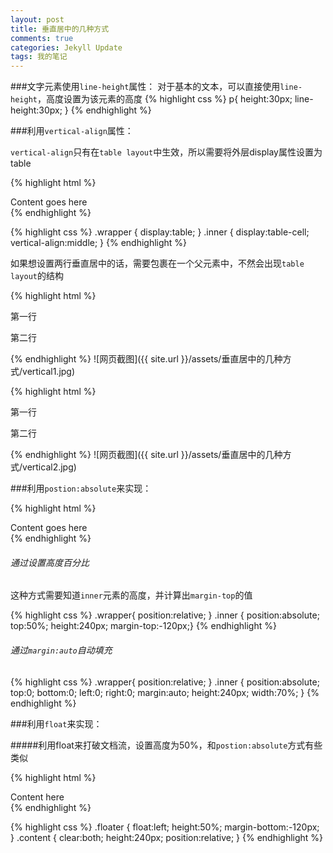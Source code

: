 ```yaml
---
layout: post
title: 垂直居中的几种方式
comments: true
categories: Jekyll Update
tags: 我的笔记
---
```



###文字元素使用`line-height`属性：
对于基本的文本，可以直接使用`line-height`，高度设置为该元素的高度
{% highlight css %}
p{
	height:30px;
	line-height:30px;
}
{% endhighlight %}

###利用`vertical-align`属性：

`vertical-align`只有在`table layout`中生效，所以需要将外层display属性设置为table   

{% highlight html %}
<div class="wrapper">  
    <div class="inner">
        <div class="content"> Content goes here</div>
    </div>
</div>  
{% endhighlight %}

{% highlight css %}
.wrapper {
    display:table;
} 
.inner {
    display:table-cell; 
    vertical-align:middle;
}
{% endhighlight %}

如果想设置两行垂直居中的话，需要包裹在一个父元素中，不然会出现`table layout`的结构   

{% highlight html %}
<div class="mb-line-tb-outline banner">
	<p class="tips-word">第一行</p>
	<p class="tips-word">第二行</p>
</div>
{% endhighlight %}
![网页截图]({{ site.url }}/assets/垂直居中的几种方式/vertical1.jpg)   

{% highlight html %}
<div class="wrapper">
	<div class="innder">
		<p class="first-line">第一行</p>
		<p class="second-line">第二行</p>
	</div>
</div>
{% endhighlight %}
![网页截图]({{ site.url }}/assets/垂直居中的几种方式/vertical2.jpg)   


###利用`postion:absolute`来实现：

{% highlight html %}
<div class="wrapper">  
    <div class="inner">
        <div class="content"> Content goes here</div>
    </div>
</div>  
{% endhighlight %}

###### 通过设置高度百分比

这种方式需要知道`inner`元素的高度，并计算出`margin-top`的值

{% highlight css %}
.wrapper{
    position:relative;
}
.inner {
    position:absolute; 
    top:50%; height:240px; 
    margin-top:-120px;}
{% endhighlight %}


###### 通过`margin:auto`自动填充

{% highlight css %}
.wrapper{
    position:relative;
}
.inner {
    position:absolute; 
    top:0; 
    bottom:0; 
    left:0; 
    right:0; 
    margin:auto; 
    height:240px; 
    width:70%; 
}
{% endhighlight %}

###利用`float`来实现：

#####利用float来打破文档流，设置高度为50%，和`postion:absolute`方式有些类似

{% highlight html %}
<div class="floater"></div>  
<div class="content"> Content here </div> 
{% endhighlight %}

{% highlight css %}
.floater {
    float:left; 
    height:50%; 
    margin-bottom:-120px;
}
.content {
    clear:both; 
    height:240px; 
    position:relative;
}
{% endhighlight %}

